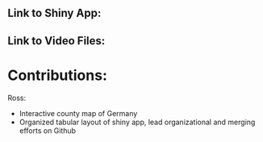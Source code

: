## Link to Shiny App:
## Link to Video Files:

# Contributions:

Ross:
- Interactive county map of Germany
- Organized tabular layout of shiny app, lead organizational and merging efforts on Github